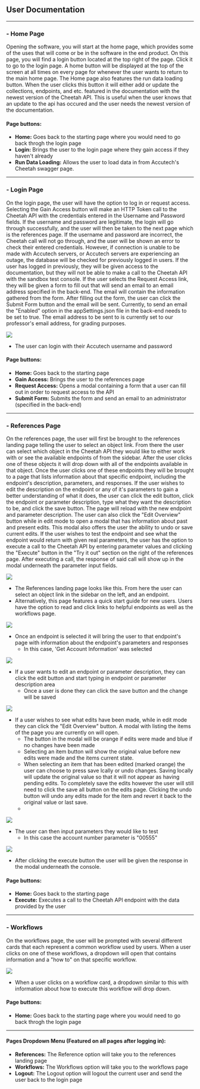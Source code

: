 ## User Documentation
---
### - Home Page

Opening the software, you will start at the home page, which provides some of the uses that will come or be in the software in the end product. On this page, you will find a login button located at the top right of the page. Click it to go to the login page. A home button will be displayed at the top of the screen at all times on every page for whenever the user wants to return to the main home page. The Home page also features the run data loading button. When the user clicks this button it will either add or update the collections, endpoints, and etc. featured in the documentation with the newest version of the Cheetah API. This is useful when the user knows that an update to the api has occured and the user needs the newest version of the documentation.

#### Page buttons:
- <b>Home:</b> Goes back to the starting page where you would need to go back throgh the login page
- <b>Login:</b> Brings the user to the login page where they gain access if they haven't already
- <b>Run Data Loading:</b> Allows the user to load data in from Accutech's Cheetah swagger page.

---
### - Login Page

On the login page, the user will have the option to log in or request access. Selecting the Gain Access button will make an HTTP Token call to the Cheetah API with the credentials entered in the Username and Password fields. If the username and password are legitimate, the login will go through successfully, and the user will then be taken to the next page which is the references page. If the username and password are incorrect, the Cheetah call will not go through, and the user will be shown an error to check their entered credentials. However, if connection is unable to be made with Accutech servers, or Accutech servers are experiencing an outage, the database will be checked for previously logged in users. If the user has logged in previously, they will be given access to the documentation, but they will not be able to make a call to the Cheetah API with the sandbox test console. If the user selects the Request Access link, they will be given a form to fill out that will send an email to an email address specified in the back-end. The email will contain the information gathered from the form. After filling out the form, the user can click the Submit Form button and the email will be sent. Currently, to send an email the "Enabled" option in the appSettings.json file in the back-end needs to be set to true. The email address to be sent to is currently set to our professor's email address, for grading purposes.

<img src="DocumentationImages/LoginUser.PNG"> <br>
- The user can login with their Accutech username and password

#### Page buttons:
- <b>Home:</b> Goes back to the starting page
- <b>Gain Access:</b> Brings the user to the references page
- <b>Request Access:</b> Opens a modal containing a form that a user can fill out in order to request access to the API
- <b>Submit Form:</b> Submits the form and send an email to an administrator (specified in the back-end)

---
### - References Page

On the references page, the user will first be brought to the references landing page telling the user to select an object link. From there the user can select which object in the Cheetah API they would like to either work with or see the available endpoints of from the sidebar. After the user clicks one of these objects it will drop down with all of the endpoints available in that object. Once the user clicks one of these endpoints they will be brought to a page that lists information about that specific endpoint, including the endpoint's description, parameters, and responses. If the user wishes to edit the description on the endpoint or any of it's parameters to gain a better understanding of what it does, the user can click the edit button, click the endpoint or parameter description, type what they want the description to be, and click the save button. The page will reload with the new endpoint and parameter description. The user can also click the "Edit Overview" button while in edit mode to open a modal that has information about past and present edits. This modal also offers the user the ability to undo or save current edits. If the user wishes to test the endpoint and see what the endpoint would return with given real parameters, the user has the option to execute a call to the Cheetah API by entering parameter values and clicking the "Execute" button in the "Try it out" section on the right of the references page. After executing a call, the response of said call will show up in the modal underneath the parameter input fields.

<img src="DocumentationImages/ReferencesLanding.PNG"> <br>
- The References landing page looks like this. From here the user can select an object link in the sidebar on the left, and an endpoint.
- Alternatively, this page features a quick start guide for new users. Users have the option to read and click links to helpful endpoints as well as the workflows page.

<img src="DocumentationImages/GetAccountInformationEndpoint.PNG"> <br>
- Once an endpoint is selected it will bring the user to that endpoint's page with information about the endpoint's parameters and responses
    - In this case, 'Get Account Information' was selected

<img src="DocumentationImages/EditingEndpoint.PNG"> <br>
- If a user wants to edit an endpoint or parameter description, they can click the edit button and start typing in endpoint or parameter description area
    - Once a user is done they can click the save button and the change will be saved

<img src="DocumentationImages/EditOverviewModal.PNG"> <br>
- If a user wishes to see what edits have been made, while in edit mode they can click the "Edit Overview" button. A modal with listing the items of the page you are currently on will open.
    - The button in the modal will be orange if edits were made and blue if no changes have been made
    - Selecting an item button will show the original value before new edits were made and the items current state. 
    - When selecting an item that has been edited (marked orange) the user can choose to press save lcally or undo changes. Saving locally will update the original value so that it will not appear as having pending edits. To completely save the edits however the user will still need to click the save all button on the edits page. Clicking the undo button will undo any edits made for the item and revert it back to the original value or last save. 
    - 

<img src="DocumentationImages/EnteredParameter.PNG"> <br>
- The user can then input parameters they would like to test
    - In this case the account number parameter is "00555"

<img src="DocumentationImages/ConsoleResponse.PNG"> <br>
- After clicking the execute button the user will be given the response in the modal underneath the console.

#### Page buttons:
- <b>Home:</b> Goes back to the starting page
- <b>Execute:</b> Executes a call to the Cheetah API endpoint with the data provided by the user

---
### - Workflows
On the workflows page, the user will be prompted with several different cards that each represent a common workflow used by users. When a user clicks on one of these workflows, a dropdown will open that contains information and a "how to" on that specific workflow.

<img src="DocumentationImages/Workflow.PNG"> <br>
- When a user clicks on a workflow card, a dropdown similar to this with information about how to execute this workflow will drop down.

#### Page buttons:
- <b>Home:</b> Goes back to the starting page where you would need to go back throgh the login page

---
#### Pages Dropdown Menu (Featured on all pages after logging in):
- <b>References:</b> The Reference option will take you to the references landing page
- <b>Workflows:</b> The Workflows option will take you to the workflows page
- <b>Logout:</b> The Logout option will logout the current user and send the user back to the login page
